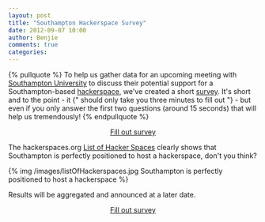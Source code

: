 ```yaml
---
layout: post
title: "Southampton Hackerspace Survey"
date: 2012-09-07 10:00
author: Benjie
comments: true
categories: 
---
```


{% pullquote %}
To help us gather data for an upcoming meeting with 
[Southampton University][] to discuss their potential 
support for a Southampton-based [hackerspace][], 
we've created a short [survey][].  It's short and to the point - it
{" should only take you three minutes to fill out "} - 
but even if you only answer the first two questions (around 15 seconds)
that will help us tremendously!
{% endpullquote %}

<p style="text-align:center"><a href="https://docs.google.com/a/southackton.org.uk/spreadsheet/viewform?formkey=dDNqNFNCNE9jZllBZmpaY2xwZ2NHQnc6MQ" title="2012 SoutHACKton Survey" class="punch">Fill out survey</a></p>

The hackerspaces.org [List of Hacker Spaces][hackerspaces/listof]
clearly shows that Southampton is perfectly positioned to host a
hackerspace, don't you think?

{% img /images/listOfHackerspaces.jpg Southampton is perfectly positioned to host a hackerspace %}

Results will be aggregated and announced at a later date.

<p style="text-align:center"><a href="https://docs.google.com/a/southackton.org.uk/spreadsheet/viewform?formkey=dDNqNFNCNE9jZllBZmpaY2xwZ2NHQnc6MQ" title="2012 SoutHACKton Survey" class="punch">Fill out survey</a></p>


[Southampton University]: http://www.southampton.ac.uk/
[hackerspace]: http://en.wikipedia.org/wiki/Hackerspace "a location where people with common interests, often in computers, technology, science, digital or electronic art (but also in many other realms) can meet, socialise and/or collaborate"
[survey]: https://docs.google.com/a/southackton.org.uk/spreadsheet/viewform?formkey=dDNqNFNCNE9jZllBZmpaY2xwZ2NHQnc6MQ "2012 SoutHACKton Survey"
[hackerspaces/listof]: http://hackerspaces.org/wiki/List_of_Hacker_Spaces
[hsImg]: /images/listOfHackerspaces.jpg
